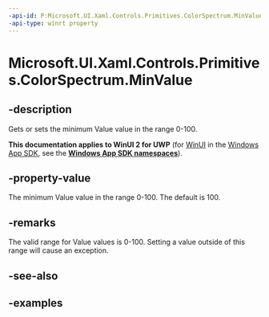 ```yaml
---
-api-id: P:Microsoft.UI.Xaml.Controls.Primitives.ColorSpectrum.MinValue
-api-type: winrt property
---
```

<!-- Property syntax.
public int MinValue { get;  set; }
-->

# Microsoft.UI.Xaml.Controls.Primitives.ColorSpectrum.MinValue


## -description

Gets or sets the minimum Value value in the range 0-100.


**This documentation applies to WinUI 2 for UWP** (for [WinUI](/windows/apps/winui/winui3/) in the [Windows App SDK](/windows/apps/windows-app-sdk/), see the **[Windows App SDK namespaces](/windows/windows-app-sdk/api/winrt/)**).

## -property-value

The minimum Value value in the range 0-100. The default is 100.


## -remarks

The valid range for Value values is 0-100. Setting a value outside of this range will cause an exception.


## -see-also


## -examples


